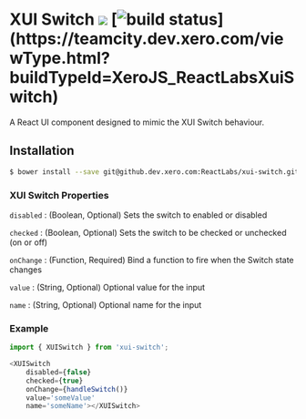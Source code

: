 XUI Switch ![](https://img.shields.io/badge/xui-^9.7.0-blue.svg) [![build status](https://teamcity.dev.xero.com/app/rest/builds/buildType:(id:XeroJS_ReactLabsXuiSwitch)/statusIcon)](https://teamcity.dev.xero.com/viewType.html?buildTypeId=XeroJS_ReactLabsXuiSwitch)
========

A React UI component designed to mimic the XUI Switch behaviour.

## Installation

```bash
$ bower install --save git@github.dev.xero.com:ReactLabs/xui-switch.git
```

### XUI Switch Properties
`disabled` : (Boolean, Optional) Sets the switch to enabled or disabled

`checked` : (Boolean, Optional) Sets the switch to be checked or unchecked (on or off)

`onChange` : (Function, Required) Bind a function to fire when the Switch state changes

`value` : (String, Optional) Optional value for the input

`name` : (String, Optional) Optional name for the input

### Example
```js
import { XUISwitch } from 'xui-switch';

<XUISwitch
	disabled={false}
	checked={true}
	onChange={handleSwitch()}
	value='someValue'
	name='someName'></XUISwitch>
```
